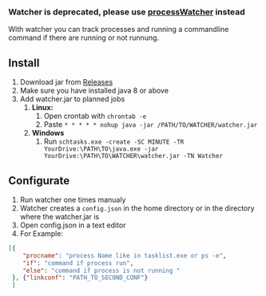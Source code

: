 ### Watcher is deprecated, please use [processWatcher](https://github.com/Jonbeckas/processWatcher) instead

With watcher you can track processes and running a commandline command if there are running or not runnung.


## Install
1. Download jar from [Releases](https://github.com/Jonbeckas/watcher/releases)
1. Make sure you have installed java 8 or above
1. Add watcher.jar to planned jobs
    1. __Linux:__
       1. Open crontab with ```chrontab -e```
       1. Paste ```* * * * * nohup java -jar /PATH/TO/WATCHER/watcher.jar```
   2. __Windows__
       1. Run ```schtasks.exe -create -SC MINUTE -TR YourDrive:\PATH\TO\java.exe -jar  YourDrive:\PATH\TO\WATCHER\watcher.jar -TN Watcher```
  
## Configurate
 1. Run watcher one times manualy
 1. Watcher creates a `config.json` in the home directory or in the directory where the watcher.jar is
 1. Open config.json in a text editor 
 1. For Example:
 ```json
 [{
     "procname": "process Name like in tasklist.exe or ps -e",
     "if": "command if process run",
     "else": "command if process is not running "
  }, {"linkconf": "PATH_TO_SECOND_CONF"}
  ]
  ```
